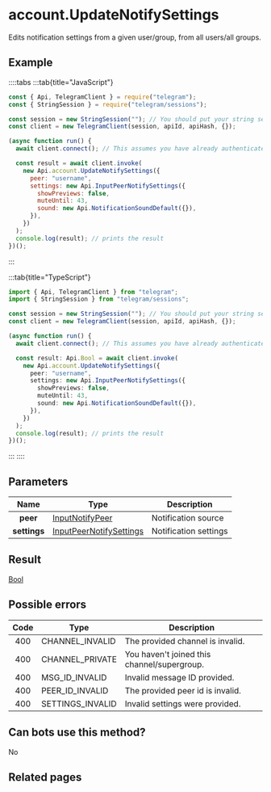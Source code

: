 # account.UpdateNotifySettings

Edits notification settings from a given user/group, from all users/all groups.

## Example

::::tabs
:::tab{title="JavaScript"}

```js
const { Api, TelegramClient } = require("telegram");
const { StringSession } = require("telegram/sessions");

const session = new StringSession(""); // You should put your string session here
const client = new TelegramClient(session, apiId, apiHash, {});

(async function run() {
  await client.connect(); // This assumes you have already authenticated with .start()

  const result = await client.invoke(
    new Api.account.UpdateNotifySettings({
      peer: "username",
      settings: new Api.InputPeerNotifySettings({
        showPreviews: false,
        muteUntil: 43,
        sound: new Api.NotificationSoundDefault({}),
      }),
    })
  );
  console.log(result); // prints the result
})();
```

:::

:::tab{title="TypeScript"}

```ts
import { Api, TelegramClient } from "telegram";
import { StringSession } from "telegram/sessions";

const session = new StringSession(""); // You should put your string session here
const client = new TelegramClient(session, apiId, apiHash, {});

(async function run() {
  await client.connect(); // This assumes you have already authenticated with .start()

  const result: Api.Bool = await client.invoke(
    new Api.account.UpdateNotifySettings({
      peer: "username",
      settings: new Api.InputPeerNotifySettings({
        showPreviews: false,
        muteUntil: 43,
        sound: new Api.NotificationSoundDefault({}),
      }),
    })
  );
  console.log(result); // prints the result
})();
```

:::
::::

## Parameters

|     Name     | Type                                                                              | Description           |
| :----------: | --------------------------------------------------------------------------------- | --------------------- |
|   **peer**   | [InputNotifyPeer](https://core.telegram.org/type/InputNotifyPeer)                 | Notification source   |
| **settings** | [InputPeerNotifySettings](https://core.telegram.org/type/InputPeerNotifySettings) | Notification settings |

## Result

[Bool](https://core.telegram.org/type/Bool)

## Possible errors

| Code | Type             | Description                                 |
| :--: | ---------------- | ------------------------------------------- |
| 400  | CHANNEL_INVALID  | The provided channel is invalid.            |
| 400  | CHANNEL_PRIVATE  | You haven't joined this channel/supergroup. |
| 400  | MSG_ID_INVALID   | Invalid message ID provided.                |
| 400  | PEER_ID_INVALID  | The provided peer id is invalid.            |
| 400  | SETTINGS_INVALID | Invalid settings were provided.             |

## Can bots use this method?

No

## Related pages
